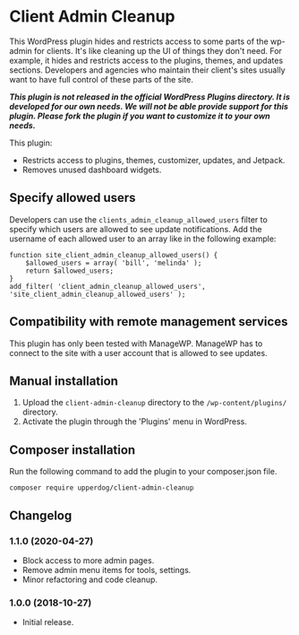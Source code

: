 # Client Admin Cleanup

This WordPress plugin hides and restricts access to some parts of the wp-admin for clients. It's like cleaning up the UI of things they don't need. For example, it hides and restricts access to the plugins, themes, and updates sections. Developers and agencies who maintain their client's sites usually want to have full control of these parts of the site.

___This plugin is not released in the official WordPress Plugins directory. It is developed for our own needs. We will not be able provide support for this plugin. Please fork the plugin if you want to customize it to your own needs.___

This plugin: 

* Restricts access to plugins, themes, customizer, updates, and Jetpack. 
* Removes unused dashboard widgets.

## Specify allowed users

Developers can use the `clients_admin_cleanup_allowed_users` filter to specify which users are allowed to see update notifications. Add the username of each allowed user to an array like in the following example: 

```
function site_client_admin_cleanup_allowed_users() {
    $allowed_users = array( 'bill', 'melinda' );
    return $allowed_users;
}
add_filter( 'client_admin_cleanup_allowed_users', 'site_client_admin_cleanup_allowed_users' );
```

## Compatibility with remote management services

This plugin has only been tested with ManageWP. ManageWP has to connect to the site with a user account that is allowed to see updates. 

## Manual installation

1. Upload the `client-admin-cleanup` directory to the `/wp-content/plugins/` directory.
2. Activate the plugin through the 'Plugins' menu in WordPress.

## Composer installation

Run the following command to add the plugin to your composer.json file. 

```
composer require upperdog/client-admin-cleanup
```

## Changelog

### 1.1.0 (2020-04-27)

* Block access to more admin pages.
* Remove admin menu items for tools, settings.
* Minor refactoring and code cleanup.

### 1.0.0 (2018-10-27)

* Initial release.